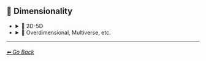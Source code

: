 ## 🌌 Dimensionality

- <details><summary>🌌 2D-5D</summary>

    | Keyword        | Example      |
    | ------------- |:-------------:|
    |2-Dimensional| <img src="https://github.com/willwulfken/MidJourney-Styles-and-Keywords/blob/main/Images/MidJourney%20Styles%20(sphere)/sphere_2-Dimensional.png?raw=true" width="256" /> | 
    |2D| <img src="https://github.com/willwulfken/MidJourney-Styles-and-Keywords/blob/main/Images/MidJourney%20Styles%20(sphere)/sphere_2D.png?raw=true" width="256" /> | 
	|2.5-Dimensional| <img src="https://github.com/willwulfken/MidJourney-Styles-and-Keywords/blob/main/Images/MidJourney%20Styles%20(sphere)/sphere_2.5-Dimensional.png?raw=true" width="256" /> |
	|2.5D| <img src="https://github.com/willwulfken/MidJourney-Styles-and-Keywords/blob/main/Images/MidJourney%20Styles%20(sphere)/sphere_2.5D.png?raw=true" width="256" /> |
    |3-Dimensional| <img src="https://github.com/willwulfken/MidJourney-Styles-and-Keywords/blob/main/Images/MidJourney%20Styles%20(sphere)/sphere_3-Dimensional.png?raw=true" width="256" /> | 
    |3D| <img src="https://github.com/willwulfken/MidJourney-Styles-and-Keywords/blob/main/Images/MidJourney%20Styles%20(sphere)/sphere_3D.png?raw=true" width="256" /> | 
    |4-Dimensional| <img src="https://github.com/willwulfken/MidJourney-Styles-and-Keywords/blob/main/Images/MidJourney%20Styles%20(sphere)/sphere_4-Dimensional.png?raw=true" width="256" /> | 
    |4D| <img src="https://github.com/willwulfken/MidJourney-Styles-and-Keywords/blob/main/Images/MidJourney%20Styles%20(sphere)/sphere_4D.png?raw=true" width="256" /> | 
    |5-Dimensional| <img src="https://github.com/willwulfken/MidJourney-Styles-and-Keywords/blob/main/Images/MidJourney%20Styles%20(sphere)/sphere_5-Dimensional.png?raw=true" width="256" /> | 
    |5D| <img src="https://github.com/willwulfken/MidJourney-Styles-and-Keywords/blob/main/Images/MidJourney%20Styles%20(sphere)/sphere_5D.png?raw=true" width="256" /> | 

    </details>


- <details><summary>🌌 Overdimensional, Multiverse, etc.</summary>

    | Keyword        | Example      |
    | ------------- |:-------------:|
    |Overdimensional| <img src="https://github.com/willwulfken/MidJourney-Styles-and-Keywords/blob/main/Images/MidJourney%20Styles%20(sphere)/sphere_Overdimensional.png?raw=true" width="256" /> | 
    |Underdimensional| <img src="https://github.com/willwulfken/MidJourney-Styles-and-Keywords/blob/main/Images/MidJourney%20Styles%20(sphere)/sphere_Underdimensional.png?raw=true" width="256" /> | 
    |Hyperdimensional| <img src="https://github.com/willwulfken/MidJourney-Styles-and-Keywords/blob/main/Images/MidJourney%20Styles%20(sphere)/sphere_Hyperdimensional.png?raw=true" width="256" /> | 
	|Subdimensional| <img src="https://github.com/willwulfken/MidJourney-Styles-and-Keywords/blob/main/Images/MidJourney%20Styles%20(sphere)/sphere_Subdimensional.png?raw=true" width="256" /> |
    |Omnidimensional| <img src="https://github.com/willwulfken/MidJourney-Styles-and-Keywords/blob/main/Images/MidJourney%20Styles%20(sphere)/sphere_Omnidimensional.png?raw=true" width="256" /> | 
    |Everdimensional| <img src="https://github.com/willwulfken/MidJourney-Styles-and-Keywords/blob/main/Images/MidJourney%20Styles%20(sphere)/sphere_Everdimensional.png?raw=true" width="256" /> | 
    |Extradimensional| <img src="https://github.com/willwulfken/MidJourney-Styles-and-Keywords/blob/main/Images/MidJourney%20Styles%20(sphere)/sphere_Extradimensional.png?raw=true" width="256" /> | 
    |Beyond-Dimensional| <img src="https://github.com/willwulfken/MidJourney-Styles-and-Keywords/blob/main/Images/MidJourney%20Styles%20(sphere)/sphere_Beyond-Dimensional.png?raw=true" width="256" /> | 
    |Excessively-dimensional| <img src="https://github.com/willwulfken/MidJourney-Styles-and-Keywords/blob/main/Images/MidJourney%20Styles%20(sphere)/sphere_excessively-dimensional.png?raw=true" width="256" /> | 
    |Alldimensional| <img src="https://github.com/willwulfken/MidJourney-Styles-and-Keywords/blob/main/Images/MidJourney%20Styles%20(sphere)/sphere_Alldimensional.png?raw=true" width="256" /> | 
    |Multiverse| <img src="https://github.com/willwulfken/MidJourney-Styles-and-Keywords/blob/main/Images/MidJourney%20Styles%20(sphere)/sphere_Multiverse.png?raw=true" width="256" /> | 

    </details>
        
---
###### [⬅ Go Back](https://github.com/willwulfken/MidJourney-Styles-and-Keywords/blob/main/README.md)